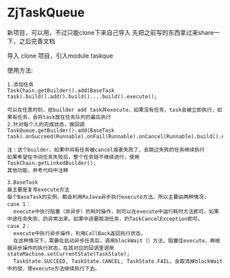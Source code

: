 # ZjTaskQueue
新项目，可以用，不过只能clone下来自己导入
先把之前写的东西拿过来share一下，之后完善文档


导入
	clone 项目，引入module taskque

使用方法:

	1.添加任务
	TaskChain.getBuilder().add(BaseTask task).build().add().build()....build().execute();

	可以在任意时刻，给builder add task并execute，如果没有任务，task会被立即执行，如果有任务，会将task放在任务队列的最后执行
	2.针对每个人的完成状态，做回调
	TaskQueue.getBuilder().add(BaseTask task).onSucceed(Runnable).onFail(Runnable).onCancel(Runnable).build().execute();

	注：这个builder，如果中间有任务被cancel或者失败了，会跳过失败的任务继续执行
	如果希望在中间任务失败后，整个任务链不继续进行，使用 TaskChain.getLinkedBuilder();
	其他功能，参考代码中注释

	3.BaseTask
	最主要是复写execute方法
	每个BaseTask的实例，都会利用RxJava异步执行execute方法。所以主要由两种情况:
	case 1：
	  execute中执行阻塞（非异步）的耗时操作，则可以在execute中运行耗时方法即可。如果中途任务失败，扔异常出来。如果中途要取消任务，扔TaskCancelException即可。
	case 2：
	  execute中执行异步操作，利用CallBack返回执行状态。
	  在这种情况下，需要在启动异步任务后，调用blockWait（）方法，阻塞住execute，再根据异步操作的执行状态，在其对应的回调里调用stateMachine.setCurrentState(TaskState);
	  TaskState.SUCCEED, TaskState.CANCEL, TaskState.FAIL，会取消掉blockWait中的锁，使execute方法继续执行下去。
